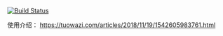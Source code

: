 [![Build Status](https://travis-ci.com/zwxbest/autobookmark.svg?branch=master)](https://travis-ci.com/zwxbest/autobookmark)

使用介绍：
https://tuowazi.com/articles/2018/11/19/1542605983761.html
